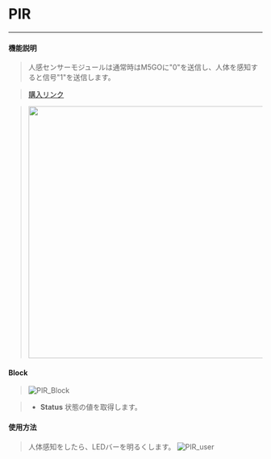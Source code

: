 # PIR
__________________________

#### 機能説明

>人感センサーモジュールは通常時はM5GOに"0"を送信し、人体を感知すると信号"1"を送信します。

>[購入リンク](https://item.taobao.com/item.htm?spm=a1z10.5-c.w4002-1172588093.33.62f075f4kPMink&id=578444443796)

><img src="/image/Units/PIR.jpg" width="500" height="500" />

#### Block

>![PIR_Block](/image/Units/PIR_Block.jpg)

>* __Status__
状態の値を取得します。

#### 使用方法

>人体感知をしたら、LEDバーを明るくします。
>![PIR_user](/image/Units/PIR_user.gif)

